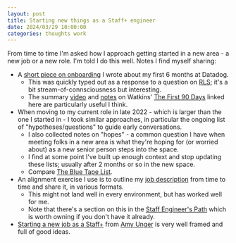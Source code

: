 ```yaml
---
layout: post
title: Starting new things as a Staff+ engineer
date: 2024/03/29 10:00:00
categories: thoughts work
---
```


From time to time I'm asked how I approach getting started in a new area - a new job or a new role. I'm told I do this well. Notes I find myself sharing:

*   A [short piece on onboarding](https://gist.github.com/emauton/e470a1f84da1c615c393d7b37a37624d) I wrote about my first 6 months at Datadog.
    *   This was quickly typed out as a response to a question on [RLS](https://randsinrepose.com/welcome-to-rands-leadership-slack/); it's a bit stream-of-connsciousness but interesting.
    *   The summary [video](https://www.youtube.com/watch?v=aLu3NazBbLw) and [notes](https://www.ricklindquist.com/notes/the-first-90-days) on Watkins' [The First 90 Days](https://hbr.org/books/watkins) linked here are particularly useful I think.
*   When moving to my current role in late 2022 - which is larger than the one I started in - I took similar approaches, in particular the ongoing list of "hypotheses/questions" to guide early conversations.
    *   I also collected notes on "hopes" - a common question I have when meeting folks in a new area is what they're hoping for (or worried about) as a new senior person steps into the space.
    *   I find at some point I've built up enough context and stop updating these lists; usually after 2 months or so in the new space.
    *   Compare [The Blue Tape List](https://randsinrepose.com/archives/the-blue-tape-list/).
*   An alignment exercise I use is to outline my [job description](https://emauton.org/2022/11/13/writing-your-job-description/) from time to time and share it, in various formats.
    *   This might not land well in every environment, but has worked well for me.
    *   Note that there's a section on this in the [Staff Engineer's Path](https://noidea.dog/staff) which is worth owning if you don't have it already.
*   [Starting a new job as a Staff+](https://www.youtube.com/watch?v=uA00zR0Fmck) from [Amy Unger](https://amyunger.com/) is very well framed and full of good ideas.
